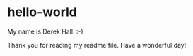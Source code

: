 # hello-world

My name is Derek Hall. 
:-)

Thank you for reading my readme file.
Have a wonderful day!



